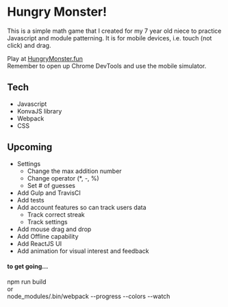 # Hungry Monster!

This is a simple math game that I created for my 7 year old niece to practice Javascript and module patterning. It is for mobile devices, i.e. touch (not click) and drag.  

Play at [HungryMonster.fun](http://hungrymonster.fun/)  
Remember to open up Chrome DevTools and use the mobile simulator.  

## Tech
* Javascript
* KonvaJS library
* Webpack
* CSS

## Upcoming
* Settings
  * Change the max addition number
  * Change operator (\*, \-, \%)
  * Set # of guesses
* Add Gulp and TravisCI
* Add tests
* Add account features so can track users data
  * Track correct streak
  * Track settings 
* Add mouse drag and drop
* Add Offline capability
* Add ReactJS UI
* Add animation for visual interest and feedback





#### to get going...
npm run build  
or  
node_modules/.bin/webpack --progress --colors --watch
